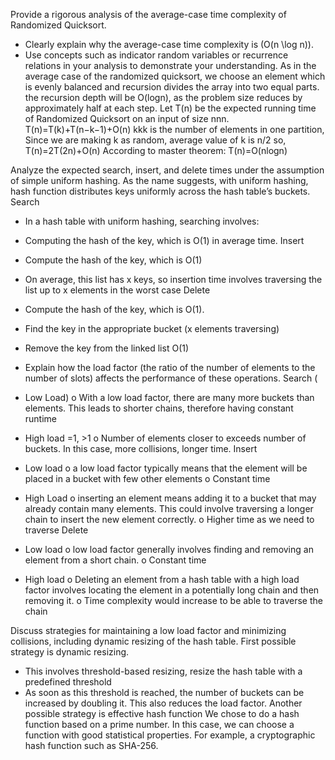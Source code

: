 Provide a rigorous analysis of the average-case time complexity of Randomized Quicksort.
- Clearly explain why the average-case time complexity is \(O(n \log n)\).
- Use concepts such as indicator random variables or recurrence relations in your analysis to demonstrate your understanding.
As in the average case of the randomized quicksort, we choose an element which is evenly balanced and recursion divides the array into two equal parts. the recursion depth will be O(logn), as the problem size reduces by approximately half at each step.
Let T(n) be the expected running time of Randomized Quicksort on an input of size nnn.
T(n)=T(k)+T(n−k−1)+O(n)
kkk is the number of elements in one partition,
Since we are making k as random, average value of k is n/2 so,
T(n)=2T(2n)+O(n)
According to master theorem: T(n)=O(nlogn)

Analyze the expected search, insert, and delete times under the assumption of simple uniform hashing.
As the name suggests, with uniform hashing, hash function distributes keys uniformly across the hash table’s buckets. 
Search
-	In a hash table with uniform hashing, searching involves:
-	Computing the hash of the key, which is O(1) in average time.
Insert
-	Compute the hash of the key, which is O(1)
-	On average, this list has x keys, so insertion time involves traversing the list up to x elements in the worst case
Delete
-	Compute the hash of the key, which is O(1).
-	Find the key in the appropriate bucket (x elements traversing)
-	Remove the key from the linked list O(1)

- Explain how the load factor (the ratio of the number of elements to the number of slots) affects the performance of these operations.
Search (
-	Low Load)
o	With a low load factor, there are many more buckets than elements. This leads to shorter chains, therefore having constant runtime
-	High load =1, >1
o	Number of elements closer to exceeds number of buckets. In this case, more collisions, longer time. 
Insert
-	Low load 
o	a low load factor typically means that the element will be placed in a bucket with few other elements
o	Constant time
-	High Load
o	inserting an element means adding it to a bucket that may already contain many elements. This could involve traversing a longer chain to insert the new element correctly.
o	Higher time as we need to traverse
Delete
-	Low load
o	low load factor generally involves finding and removing an element from a short chain.
o	Constant time
-	High load
o	Deleting an element from a hash table with a high load factor involves locating the element in a potentially long chain and then removing it.
o	Time complexity would increase to be able to traverse the chain

Discuss strategies for maintaining a low load factor and minimizing collisions, including dynamic resizing of the hash table.
First possible strategy is dynamic resizing. 
-	This involves threshold-based resizing, resize the hash table with a predefined threshold 
-	As soon as this threshold is reached, the number of buckets can be increased by doubling it. This also reduces the load factor. 
Another possible strategy is effective hash function
We chose to do a hash function based on a prime number. 
In this case, we can choose a function with good statistical properties. For example, a cryptographic hash function such as SHA-256. 
